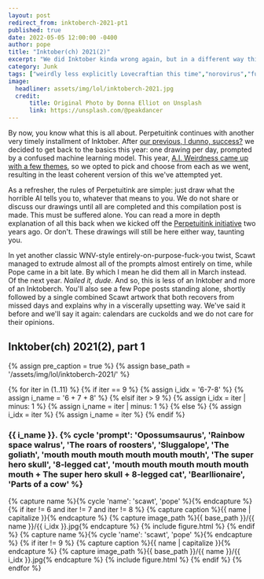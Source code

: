 ```yaml
---
layout: post
redirect_from: inktoberch-2021-pt1
published: true
date: 2022-05-05 12:00:00 -0400
author: pope
title: "Inktober(ch) 2021(2)"
excerpt: "We did Inktober kinda wrong again, but in a different way this time. Look upon our works, ye mighty, and probably go, like, 'eeeewwww' a little bit!"
category: Junk
tags: ["weirdly less explicitly Lovecraftian this time","norovirus","fun animal hybrids","bears","psychotropics","Stinktober","Perpetuitink","2spooky4me","how to be a professional internet artist","U.S.S. Visual Pun","word vomit","animal cruelty","Halloween","Spooky Behavior","Horror"]
image:
  headliner: assets/img/lol/inktoberch-2021.jpg
  credit: 
      title: Original Photo by Donna Elliot on Unsplash
      link: https://unsplash.com/@peakdancer
---
```


By now, you know what this is all about. <span class="sketch bold">Perpetuitink</span> continues with another very timely installment of Inktober. After <a href="/stinktober-2020">our previous, I dunno, success?</a> we decided to get back to the basics this year: one drawing per day, prompted by a confused machine learning model. This year, [A.I. Weirdness came up with a few themes](https://www.aiweirdness.com/botober2021/), so we opted to pick and choose from each as we went, resulting in the least coherent version of this we've attempted yet. 

As a refresher, the rules of <span class="sketch bold">Perpetuitink</span> are simple: just draw what the horrible AI tells you to, whatever that means to you. We do not share or discuss our drawings until all are completed and this compilation post is made. This must be suffered alone. You can read a more in depth explanation of all this back when we kicked off the <a href="/januarink-2020-pt1"><span class="sketch bold">Perpetuitink</span> initiative</a> two years ago. Or don't. These drawings will still be here either way, taunting you.

In yet another classic WNV-style entirely-on-purpose-fuck-you twist, Scawt managed to extrude almost all of the prompts almost entirely on time, while Pope came in a bit late. By which I mean he did them all in March instead. Of the next year. *Nailed it, dude.* And so, this is less of an Inktober and more of an Inktoberch. You'll also see a few Pope posts standing alone, shortly followed by a single combined Scawt artwork that both recovers from missed days and explains why in a viscerally upsetting way. We've said it before and we'll say it again: calendars are cuckolds and we do not care for their opinions.

<h2 class="display-4 sketch bold">Inktober(ch) 2021(2), part 1</h2>

{% assign pre_caption = true %}
{% assign base_path = '/assets/img/lol/inktoberch-2021/' %}

{% for iter in (1..11) %}
  {% if iter == 9 %}
    {% assign i_idx = '6-7-8' %}
    {% assign i_name = '6 + 7 + 8' %}
  {% elsif iter > 9 %}
    {% assign i_idx = iter | minus: 1 %}
    {% assign i_name = iter | minus: 1 %}
  {% else %}
    {% assign i_idx = iter %}
    {% assign i_name = iter %}
  {% endif %}
  <h3>{{ i_name }}. {% cycle 'prompt': 'Opossumsaurus', 'Rainbow space walrus', 'The roars of roosters', 'Sluggalope', 'The goliath', 'mouth mouth mouth mouth mouth mouth', 'The super hero skull', '8-legged cat', 'mouth mouth mouth mouth mouth mouth + The super hero skull + 8-legged cat', 'Bearllionaire', 'Parts of a cow' %}</h3>
  {% capture name %}{% cycle 'name': 'scawt', 'pope' %}{% endcapture %}
  {% if iter != 6 and iter != 7 and iter != 8 %}
   {% capture caption %}{{ name | capitalize }}{% endcapture %}
   {% capture image_path %}{{ base_path }}/{{ name }}/{{ i_idx }}.jpg{% endcapture %}
   {% include figure.html %}
  {% endif %}
  {% capture name %}{% cycle 'name': 'scawt', 'pope' %}{% endcapture %}
  {% if iter != 9 %}
   {% capture caption %}{{ name | capitalize }}{% endcapture %}
   {% capture image_path %}{{ base_path }}/{{ name }}/{{ i_idx }}.jpg{% endcapture %}
   {% include figure.html %}
  {% endif %}
{% endfor %}